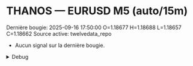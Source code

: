 # THANOS — EURUSD M5 (auto/15m)
Dernière bougie: 2025-09-16 17:50:00  O=1.18677  H=1.18688  L=1.18657  C=1.18662
Source active: twelvedata_repo

- Aucun signal sur la dernière bougie.

<details><summary>Debug</summary>

- TD_API_KEY manquant.

</details>